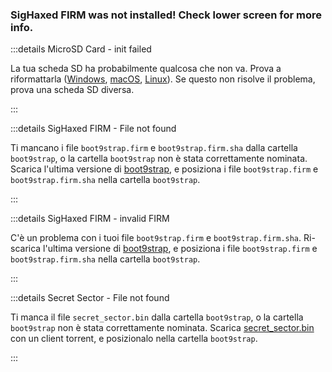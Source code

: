 ### SigHaxed FIRM was not installed! Check lower screen for more info.

:::details MicroSD Card - init failed

La tua scheda SD ha probabilmente qualcosa che non va. Prova a riformattarla ([Windows](formatting-sd-\(windows\)), [macOS](formatting-sd-\(mac\)), [Linux](formatting-sd-\(linux\))). Se questo non risolve il problema, prova una scheda SD diversa.

:::

:::details SigHaxed FIRM - File not found

Ti mancano i file `boot9strap.firm` e `boot9strap.firm.sha` dalla cartella `boot9strap`, o la cartella `boot9strap` non è stata correttamente nominata. Scarica l'ultima versione di [boot9strap](https://github.com/SciresM/boot9strap/releases/download/1.4/boot9strap-1.4.zip), e posiziona i file `boot9strap.firm` e `boot9strap.firm.sha` nella cartella `boot9strap`.

:::

:::details SigHaxed FIRM - invalid FIRM

C'è un problema con i tuoi file `boot9strap.firm` e `boot9strap.firm.sha`. Ri-scarica l'ultima versione di [boot9strap](https://github.com/SciresM/boot9strap/releases/download/1.4/boot9strap-1.4.zip), e posiziona i file `boot9strap.firm` e `boot9strap.firm.sha` nella cartella `boot9strap`.

:::

:::details Secret Sector - File not found

Ti manca il file `secret_sector.bin` dalla cartella `boot9strap`, o la cartella `boot9strap` non è stata correttamente nominata. Scarica [secret_sector.bin](magnet:?xt=urn:btih:15a3c97acf17d67af98ae8657cc66820cc58f655\&dn=secret_sector.bin\&tr=udp%3a%2f%2ftracker.torrent.eu.org%3a451%2fannounce\&tr=udp%3a%2f%2ftracker.lelux.fi%3a6969%2fannounce\&tr=udp%3a%2f%2ftracker.loadbt.com%3a6969%2fannounce\&tr=udp%3a%2f%2ftracker.moeking.me%3a6969%2fannounce\&tr=udp%3a%2f%2ftracker.monitorit4.me%3a6969%2fannounce\&tr=udp%3a%2f%2ftracker.ololosh.space%3a6969%2fannounce\&tr=udp%3a%2f%2ftracker.pomf.se%3a80%2fannounce\&tr=udp%3a%2f%2ftracker.srv00.com%3a6969%2fannounce\&tr=udp%3a%2f%2ftracker.theoks.net%3a6969%2fannounce\&tr=udp%3a%2f%2ftracker.tiny-vps.com%3a6969%2fannounce\&tr=udp%3a%2f%2fopen.tracker.cl%3a1337%2fannounce\&tr=udp%3a%2f%2ftracker.zerobytes.xyz%3a1337%2fannounce\&tr=udp%3a%2f%2ftracker1.bt.moack.co.kr%3a80%2fannounce\&tr=udp%3a%2f%2fvibe.sleepyinternetfun.xyz%3a1738%2fannounce\&tr=udp%3a%2f%2fwww.torrent.eu.org%3a451%2fannounce\&tr=udp%3a%2f%2ftracker.openbittorrent.com%3a6969%2fannounce\&tr=udp%3a%2f%2f9.rarbg.com%3a2810%2fannounce\&tr=udp%3a%2f%2ftracker.opentrackr.org%3a1337%2fannounce\&tr=udp%3a%2f%2fexodus.desync.com%3a6969%2fannounce\&tr=http%3a%2f%2fopenbittorrent.com%3a80%2fannounce) con un client torrent, e posizionalo nella cartella `boot9strap`.

:::
